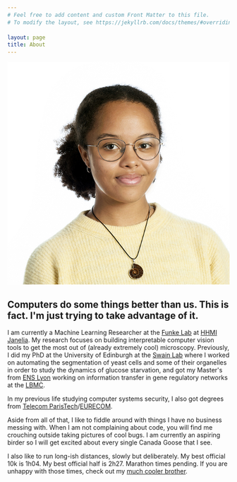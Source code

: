 ```yaml
---
# Feel free to add content and custom Front Matter to this file.
# To modify the layout, see https://jekyllrb.com/docs/themes/#overriding-theme-defaults

layout: page
title: About
---
```

![My face](assets/images/my_face.jpg)

## Computers do some things better than us. This is fact. I'm just trying to take advantage of it.

I am currently a Machine Learning Researcher at the [Funke Lab](https://www.janelia.org/lab/funke-lab) at [HHMI Janelia](https://www.janelia.org).
My research focuses on building interpretable computer vision tools to get the most out of (already extremely cool) microscopy.
Previously, I did my PhD at the University of Edinburgh at the [Swain Lab](https://swainlab.bio.ed.ac.uk) where I worked on automating the segmentation of yeast cells and some of their organelles in order to study the dynamics of glucose starvation, and got my Master's from [ENS Lyon](http://www.ixxi.fr) working on information transfer in gene regulatory networks at the [LBMC](http://www.ens-lyon.fr/LBMC/equipes/systems-biology-of-decision-making).

In my previous life studying computer systems security, I also got degrees from [Telecom ParisTech](https://www.telecom-paris.fr/en/home)/[EURECOM](https://www.eurecom.fr/en/home).


Aside from all of that, I like to fiddle around with things I have no business messing with.
When I am not complaining about code, you will find me crouching outside taking pictures of cool bugs.
I am currently an aspiring birder so I will get excited about every single Canada Goose that I see.

I also like to run long-ish distances, slowly but deliberately.
My best official 10k is 1h04.
My best official half is 2h27.
Marathon times pending.
If you are unhappy with those times, check out my [much cooler brother](https://triathlon.org/athletes/profile/163812/eloi_adjavon).
